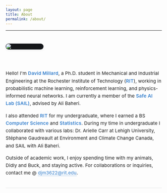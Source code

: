 ```yaml
---
layout: page
title: About
permalink: /about/
---
```


<style>
:root {
  --about-accent: #337ecc;
  --about-dark: #15171a;
  --about-light: #f7f7f7;
}

.about-container {
  display: flex;
  flex-wrap: wrap;
  align-items: flex-start;
  gap: 36px;
  margin: 28px 0 0 0;
  max-width: 900px;
  padding-bottom: 20px;
  border-bottom: 1.5px solid #23272f22;
}

.about-photo {
  flex: 0 0 160px;
  max-width: 160px;
  min-width: 120px;
  border-radius: 10px;
  box-shadow: 0 2px 10px 0 #0001;
  object-fit: cover;
  border: 1px solid #23272f44;
  background: var(--about-dark);
}

.about-content {
  flex: 1 1 370px;
  min-width: 220px;
  max-width: 640px;
  font-size: 1.07em;
  color: inherit;
  margin-top: 0;
  line-height: 1.62;
  letter-spacing: 0.01em;
}

.about-content strong {
  color: var(--about-accent);
  font-weight: 600;
  letter-spacing: 0.02em;
}
.about-content a {
  color: var(--about-accent);
  text-decoration: none;
  border-bottom: 1px dotted var(--about-accent);
}
.about-content a:hover { text-decoration: underline; }
@media (max-width: 700px) {
  .about-container { flex-direction: column; gap: 16px; }
  .about-photo { margin: 0 auto; }
  .about-content { padding: 0; max-width: 98vw; }
}
</style>

---
<div class="about-container">

  <img class="about-photo"
       src="{{ '/assets/images/my_pfp.jpg' | relative_url }}"
       alt="David Millard">

  <div class="about-content">
    <p>
      Hello! I'm <strong>David Millard</strong>, a Ph.D. student in Mechanical and Industrial Engineering at the Rochester Institute of Technology (<strong>RIT</strong>), working in probabilistic machine learning, reinforcement learning, and physics-informed neural networks. I am currently a member of the <strong>Safe AI Lab (SAIL)</strong>, advised by Ali Baheri.
    </p>
    <p>
      I also attended <strong>RIT</strong> for my undergraduate, where I earned a BS <strong>Computer Science</strong> and <strong>Statistics</strong>. During my time in undergraduate I collaborated with various labs: Dr. Arielle Carr at Lehigh University, Stéphane Gaudreault at Environment and Climate Change Canada, and SAIL with Ali Baheri.
    </p>
    <p>
      Outside of academic work, I enjoy spending time with my animals, Didly and Buck, and staying active. For collaborations or inquiries, contact me @ <a href="mailto:djm3622@rit.edu">djm3622@rit.edu</a>.
    </p>
  </div>
</div>

